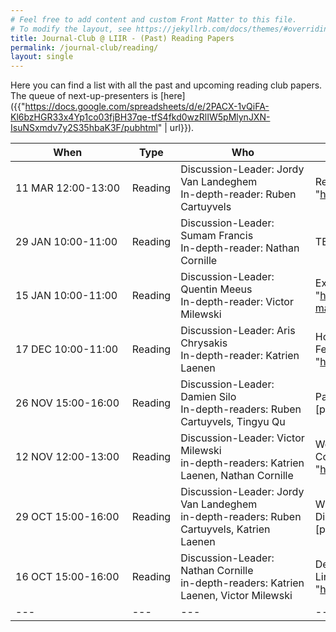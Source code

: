 ```yaml
---
# Feel free to add content and custom Front Matter to this file.
# To modify the layout, see https://jekyllrb.com/docs/themes/#overriding-theme-defaults
title: Journal-Club @ LIIR - (Past) Reading Papers
permalink: /journal-club/reading/
layout: single
---
```


Here you can find a list with all the past and upcoming reading club papers.
The queue of next-up-presenters is [here]({{"https://docs.google.com/spreadsheets/d/e/2PACX-1vQiFA-Kl6bzHGR33x4Yp1co03fjBH37qe-tfS4fkd0wzRlIW5pMlynJXN-IsuNSxmdv7y2S35hbaK3F/pubhtml" | url}}).

| &nbsp;&nbsp;&nbsp;&nbsp;&nbsp;&nbsp;&nbsp;&nbsp;&nbsp;&nbsp;&nbsp;&nbsp;&nbsp;&nbsp;When&nbsp;&nbsp;&nbsp;&nbsp;&nbsp;&nbsp;&nbsp;&nbsp;&nbsp;&nbsp;&nbsp;&nbsp;&nbsp;&nbsp;&nbsp; | Type | &nbsp;&nbsp;&nbsp;&nbsp;&nbsp;&nbsp;&nbsp;&nbsp;&nbsp;&nbsp;&nbsp;&nbsp;&nbsp;&nbsp;&nbsp;&nbsp;&nbsp;&nbsp;&nbsp;Who&nbsp;&nbsp;&nbsp;&nbsp;&nbsp;&nbsp;&nbsp;&nbsp;&nbsp;&nbsp;&nbsp;&nbsp;&nbsp;&nbsp;&nbsp;&nbsp;&nbsp;&nbsp;&nbsp; | What |                                                  
| --- | --- | --- | --- |
| 11 MAR 12:00-13:00 | Reading | Discussion-Leader: Jordy Van Landeghem <br /> In-depth-reader: Ruben Cartuyvels | Recurrent Independent Mechanisms [paper]({{ "https://arxiv.org/pdf/1909.10893.pdf" | url }})|
| 29 JAN 10:00-11:00 | Reading | Discussion-Leader: Sumam Francis <br /> In-depth-reader: Nathan Cornille | TBD: See polly on slack |
| 15 JAN 10:00-11:00 | Reading | Discussion-Leader: Quentin Meeus <br /> In-depth-reader: Victor Milewski | Experience Grounds Language [paper]({{ "https://www.aclweb.org/anthology/2020.emnlp-main.703/" | url }}) |
| 17 DEC 10:00-11:00 | Reading | Discussion-Leader: Aris Chrysakis <br /> In-depth-reader: Katrien Laenen | How Neural Networks Extrapolate: From Feedforward to Graph Neural Networks [paper]({{ "https://openreview.net/forum?id=UH-cmocLJC" | url }}) |
| 26 NOV 15:00-16:00 | Reading | Discussion-Leader: Damien Silo <br /> In-depth-readers: Ruben Cartuyvels, Tingyu Qu | Parameter-Efficient Transfer Learning for NLP [paper]({{ "https://arxiv.org/abs/1902.00751" | url }}) |
| 12 NOV 12:00-13:00 | Reading | Discussion-Leader: Victor Milewski <br /> in-depth-readers: Katrien Laenen, Nathan Cornille | Weakly-Supervised Disentanglement Without Compromises [paper]({{ "https://arxiv.org/abs/2002.02886" | url }}) |
| 29 OCT 15:00-16:00 | Reading | Discussion-Leader: Jordy Van Landeghem <br /> in-depth-readers: Ruben Cartuyvels, Katrien Laenen | What Neural Networks Memorize and Why: Discovering the Long Tail via Influence Estimation [paper]({{ "https://arxiv.org/abs/2008.03703" | url }}) |
| 16 OCT 15:00-16:00 | Reading | Discussion-Leader: Nathan Cornille <br /> in-depth-readers: Katrien Laenen, Victor Milewski | DeVLBert: Learning Deconfounded Visio-Linguistic Representations [paper]({{ "https://arxiv.org/abs/2008.06884" | url }}) |
| --- | --- | --- | --- |
